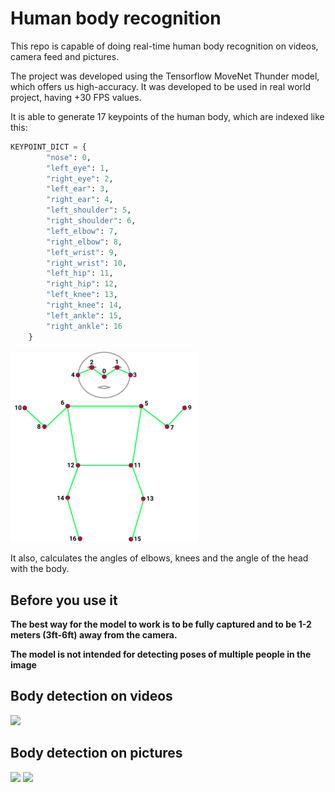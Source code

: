 # Human body recognition 

This repo is capable of doing real-time human body recognition on videos, camera feed and pictures.

The project was developed using the Tensorflow MoveNet Thunder model, which offers us high-accuracy. It was developed to be used in real world project, having +30 FPS values.

It is able to generate 17 keypoints of the human body, which are indexed like this:
```python
KEYPOINT_DICT = {
        "nose": 0,
        "left_eye": 1,
        "right_eye": 2,
        "left_ear": 3,
        "right_ear": 4,
        "left_shoulder": 5,
        "right_shoulder": 6,
        "left_elbow": 7,
        "right_elbow": 8,
        "left_wrist": 9,
        "right_wrist": 10,
        "left_hip": 11,
        "right_hip": 12,
        "left_knee": 13,
        "right_knee": 14,
        "left_ankle": 15,
        "right_ankle": 16
    }
```

<img src="docs/movenet-scheme.png" width="300">

It also, calculates the angles of elbows, knees and the angle of the head with the body.

## Before you use it

**The best way for the model to work is to be fully captured and to be 1-2 meters (3ft-6ft) away from the camera.**

**The model is not intended for detecting poses of multiple people in the image**

## Body detection on videos
<img src="docs/demo-video.gif" />

## Body detection on pictures
<img src="docs/messi-training-screenshot.png" width="400" />
<img src="docs/demo-picture.gif"/>

